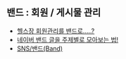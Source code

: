 ## 밴드 : 회원 / 게시물 관리
- [헬스장 회원관리를 밴드로.....?](https://m.blog.naver.com/jamesoft/220835313611)  
- [네이버 밴드 글을 주제별로 모아보는 법!](https://m.blog.naver.com/PostView.nhn?blogId=jamesoft&logNo=220832869717&proxyReferer=https%3A%2F%2Fwww.google.co.kr%2F)  
- [SNS/밴드(Band)](https://mainia.tistory.com/m/category/SNS/밴드%28Band%29)  
